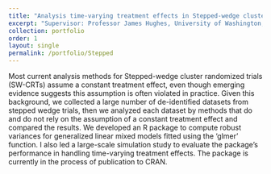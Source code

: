 ```yaml
---
title: "Analysis time-varying treatment effects in Stepped-wedge cluster randomized trials"
excerpt: "Supervisor: Professor James Hughes, University of Washington, Seattle, US"
collection: portfolio
order: 1
layout: single
permalink: /portfolio/Stepped
---
```


Most current analysis methods for Stepped-wedge cluster randomized trials (SW-CRTs) assume a constant treatment effect, even though emerging evidence suggests this assumption is often violated in practice. Given this background, we collected a large number of de-identified datasets from stepped wedge trials, then we analyzed each dataset by methods that do and do not rely on the assumption of a constant treatment effect and compared the results. We developed an R package to compute robust variances for generalized linear mixed models fitted using the ‘glmer’ function. I also led a large-scale simulation study to evaluate the package’s performance in handling time-varying treatment effects. The package is currently in the process of publication to CRAN.
